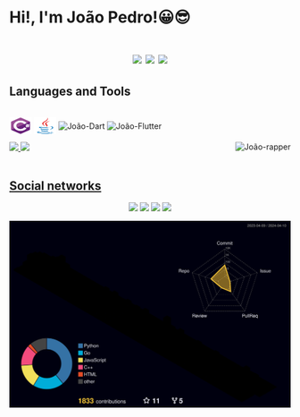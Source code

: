 
  <h1>Hi!, I'm João Pedro!😀😎<h1/>
<p align="center">

 <img src="https://badges.pufler.dev/years/joaopdrost"/>
 <img src="https://badges.pufler.dev/repos/joaopdrost"/>
 <img src="https://badges.pufler.dev/commits/monthly/joaopdrost" />

</p>
    
 <h2>Languages and Tools</h2>

<p align="center">
 <div style="display: inline-block" align="center"><br>
               <img align="center" alt="João-C#" height="30" width="40" src = "https://raw.githubusercontent.com/devicons/devicon/master/icons/csharp/csharp-original.svg">
               <img align="center" alt="João-Java" height="30" width="40" src = "https://raw.githubusercontent.com/devicons/devicon/master/icons/java/java-original.svg">
               <img align="center" alt="João-Dart" height="30" width="40" src = "https://cdn.jsdelivr.net/gh/devicons/devicon@latest/icons/dart/dart-plain-wordmark.svg" />
               <img align="center" alt="João-Flutter" height="30" width="40" src = "https://cdn.jsdelivr.net/gh/devicons/devicon@latest/icons/flutter/flutter-original.svg" />
               
</div>
</p>

<p align = "left">

</p> 
<div align = "left">
<a href="https://github.com/joaopdrost">
<img height="120em" src="https://github-readme-stats.vercel.app/api?username=joaopdrost&show_icons=true&theme=tokyonight&include_all_commits=true&count_private=true"/>
<img height="120em" src="https://github-readme-stats.vercel.app/api/top-langs/?username=joaopdrost&layout=compact&langs_count=7&theme=tokyonight"/>
  <img align="right" alt="João-rapper" src="https://i.picasion.com/pic91/0af82c43c68cdad0ffc26dd113a1e90b.gif">
</div>

 <br>
  <h2>Social networks</h2>
  
<div align = "center" > 
 <a href="https://www.instagram.com/jpss643/" target="_blank"><img src="https://img.shields.io/badge/-Instagram-%23E4405F?style=for-the-badge&logo=instagram&logoColor=white" target="_blank"></a>
  <a href="https://www.linkedin.com/in/joão-pedro-661b0a1a5" target="_blank"><img src="https://img.shields.io/badge/-LinkedIn-%230077B5?style=for-the-badge&logo=linkedin&logoColor=white" target="_blank"></a>
  <a href = "mailto:joaopdrost@gmail.com"><img src="https://img.shields.io/badge/-Gmail-%23333?style=for-the-badge&logo=gmail&logoColor=white" target="_blank"></a>
  <a href= "https://twitter.com/joaopdrost" target="_blank"><img src=https://img.shields.io/badge/Twitter-1DA1F2?style=for-the-badge&logo=twitter&logoColor=white target="_blank">

  
  
</div>

![](./profile-3d-contrib/profile-night-rainbow.svg)
